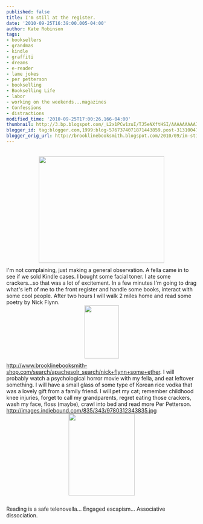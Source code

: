 ```yaml
---
published: false
title: I'm still at the register.
date: '2010-09-25T16:39:00.005-04:00'
author: Kate Robinson
tags:
- booksellers
- grandmas
- kindle
- graffiti
- dreams
- e-reader
- lame jokes
- per petterson
- bookselling
- Bookselling Life
- labor
- working on the weekends...magazines
- Confessions
- distractions
modified_time: '2010-09-25T17:00:26.166-04:00'
thumbnail: http://3.bp.blogspot.com/_L2x1PCw1zuI/TJ5eNXftHSI/AAAAAAAAAIY/nsprVwV4iN8/s72-c/7467040-md.jpg
blogger_id: tag:blogger.com,1999:blog-5767374071871443859.post-3131004746956065310
blogger_orig_url: http://brooklinebooksmith.blogspot.com/2010/09/im-still-at-register.html
---
```


<div><br /><div><a href="http://3.bp.blogspot.com/_L2x1PCw1zuI/TJ5eNXftHSI/AAAAAAAAAIY/nsprVwV4iN8/s1600/7467040-md.jpg"><img style="TEXT-ALIGN: center; MARGIN: 0px auto 10px; WIDTH: 332px; DISPLAY: block; HEIGHT: 282px; CURSOR: hand" id="BLOGGER_PHOTO_ID_5520953776941112610" border="0" alt="" src="http://3.bp.blogspot.com/_L2x1PCw1zuI/TJ5eNXftHSI/AAAAAAAAAIY/nsprVwV4iN8/s400/7467040-md.jpg" /></a> I'm not complaining, just making a general observation. A fella came in to see if we sold Kindle cases. I bought some facial toner. I ate some crackers...so that was a lot of excitement. In a few minutes I'm going to drag what's left of me to the front register and handle some books, interact with some cool people. After two hours I will walk 2 miles home and read some poetry by Nick Flynn. <img style="TEXT-ALIGN: center; MARGIN: 0px auto 10px; WIDTH: 91px; DISPLAY: block; HEIGHT: 140px; CURSOR: hand" id="BLOGGER_PHOTO_ID_5520956586359531362" border="0" alt="" src="http://4.bp.blogspot.com/_L2x1PCw1zuI/TJ5gw5ZQJ2I/AAAAAAAAAIg/m_dFchQiFRg/s400/FC9781555973032.jpg" /><a href="http://www.brooklinebooksmith-shop.com/search/apachesolr_search/nick+flynn+some+ether">http://www.brooklinebooksmith-shop.com/search/apachesolr_search/nick+flynn+some+ether</a>. I will probably watch a psychological horror movie with my fella, and eat leftover something. I will have a small glass of some type of Korean rice vodka that was a lovely gift from a family friend. I will pet my cat; remember childhood knee injuries, forget to call my grandparents, regret eating those crackers, wash my face, floss (maybe), crawl into bed and read more Per Petterson. <a href="http://images.indiebound.com/835/343/9780312343835.jpg">http://images.indiebound.com/835/343/9780312343835.jpg</a></div><div><img style="TEXT-ALIGN: center; MARGIN: 0px auto 10px; WIDTH: 175px; DISPLAY: block; HEIGHT: 216px; CURSOR: hand" id="BLOGGER_PHOTO_ID_5520957625436208034" border="0" alt="" src="http://1.bp.blogspot.com/_L2x1PCw1zuI/TJ5htYQb-6I/AAAAAAAAAIo/rTYpx3DDHyo/s400/9780312343835.jpg" /><br /></div><div>Reading is a safe telenovella... Engaged escapism... Associative dissociation.<br /></div><br /><br /><div></div></div>